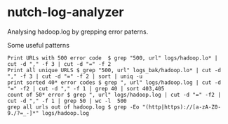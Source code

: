 # nutch-log-analyzer

Analysing hadoop.log by grepping error paterns.

Some useful patterns

```
Print URLs with 500 error code  $ grep "500, url" logs/hadoop.lo* | cut -d "," -f 3 | cut -d "=" -f 2
Print all unique URLS $ grep "500, url" logs_bak/hadoop.lo* | cut -d "," -f 3 | cut -d "=" -f 2 | sort | uniq -u		
print sorted 40* error codes $ grep ", url" logs/hadoop.log | cut -d "=" -f2 | cut -d "," -f 1 | grep 40 | sort	403,405	
count of 50* error $ grep ", url" logs/hadoop.log | cut -d "=" -f2 | cut -d "," -f 1 | grep 50 | wc -l	500	
grep all urls out of hadoop.log $ grep -Eo "(http|https)://[a-zA-Z0-9./?=_-]*" logs/hadoop.log		 
```
